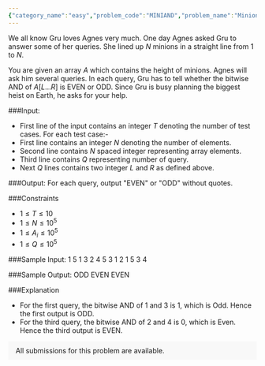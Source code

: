 ```yaml
---
{"category_name":"easy","problem_code":"MINIAND","problem_name":"Minion AND Range","problemComponents":{"constraints":"","constraintsState":false,"subtasks":"","subtasksState":false,"inputFormat":"","inputFormatState":false,"outputFormat":"","outputFormatState":false,"sampleTestCases":{}},"video_editorial_url":"","languages_supported":{"0":"CPP14","1":"C","2":"JAVA","3":"PYTH 3.6","4":"PYTH","5":"PYP3","6":"CS2","7":"ADA","8":"PYPY","9":"TEXT","10":"PAS fpc","11":"NODEJS","12":"RUBY","13":"PHP","14":"GO","15":"HASK","16":"TCL","17":"PERL","18":"SCALA","19":"LUA","20":"kotlin","21":"BASH","22":"JS","23":"LISP sbcl","24":"rust","25":"PAS gpc","26":"BF","27":"CLOJ","28":"R","29":"D","30":"CAML","31":"FORT","32":"ASM","33":"swift","34":"FS","35":"WSPC","36":"LISP clisp","37":"SQL","38":"SCM guile","39":"PERL6","40":"ERL","41":"CLPS","42":"ICK","43":"NICE","44":"PRLG","45":"ICON","46":"COB","47":"SCM chicken","48":"PIKE","49":"SCM qobi","50":"ST","51":"NEM"},"max_timelimit":1,"source_sizelimit":50000,"problem_author":"tds115","problem_tester":null,"date_added":"22-12-2019","tags":{"0":"math","1":"plit2020","2":"prefix","3":"simple","4":"tds115"},"problem_difficulty_level":"Simple","best_tag":"Prefix Sum","editorial_url":"https://discuss.codechef.com/problems/MINIAND","time":{"view_start_date":1578942000,"submit_start_date":1578942000,"visible_start_date":1578942000,"end_date":1735669800},"is_direct_submittable":false,"problemDiscussURL":"https://discuss.codechef.com/search?q=MINIAND","is_proctored":false,"visitedContests":{},"layout":"problem"}
---
```

We all know Gru loves Agnes very much. One day Agnes asked Gru to answer some of her queries. She lined up $N$ minions in a straight line from $1$ to $N$. 

You are given an array $A$ which contains the height of minions. Agnes will ask him several queries. In each query, Gru has to tell whether the bitwise AND of  $A[L \ldots R]$ is EVEN or ODD. Since Gru is busy planning the biggest heist on Earth, he asks for your help.


###Input:
- First line of the input contains an integer $T$ denoting the number of test cases.
For each test case:-
- First line contains an integer $N$ denoting the number of elements.
- Second line contains $N$ spaced integer representing array elements.
- Third line contains $Q$ representing number of query.
- Next $Q$ lines contains two integer $L$ and $R$ as defined above.

###Output:
For each query, output "EVEN" or "ODD" without quotes.

###Constraints 
- $1 \leq T \leq 10$
- $1 \leq N \leq 10^5$
- $1 \leq A_i \leq 10^5$
- $1 \leq Q \leq 10^5$



###Sample Input:
    1
    5
    1 3 2 4 5
    3
    1 2 
    1 5
    3 4

###Sample Output:
    ODD
    EVEN
    EVEN
         
###Explanation

- For the first query, the bitwise AND of 1 and 3 is 1, which is Odd. Hence the first output is ODD.
- For the third query, the bitwise AND of 2 and 4 is 0, which is Even. Hence the third output is EVEN.
<aside style='background: #f8f8f8;padding: 10px 15px;'><div>All submissions for this problem are available.</div></aside>